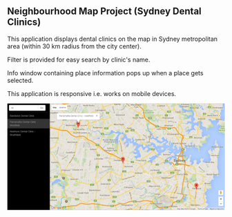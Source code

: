 ## Neighbourhood Map Project (Sydney Dental Clinics)

This application displays dental clinics on the map in Sydney metropolitan area (within 30 km radius from the city center).

Filter is provided for easy search by clinic's name.

Info window containing place information pops up when a place gets selected.

This application is responsive i.e. works on mobile devices.

![screenshot](https://raw.githubusercontent.com/zakharek/neighbourhood-map/master/docs/screenshot.PNG)